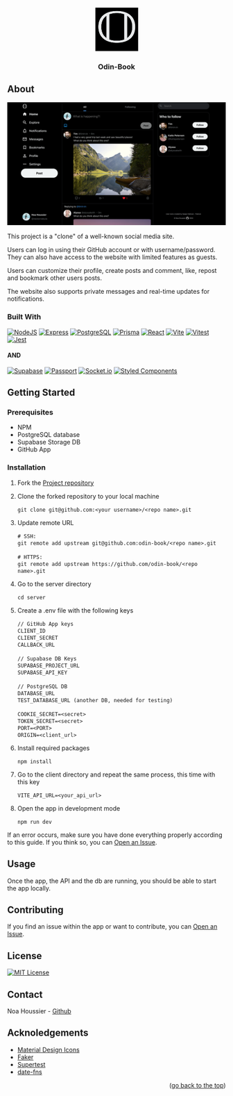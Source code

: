 <a id="top"></a>

<div align="center">
    <a href="https://github.com/NestorNebula/odin-book">
        <img src="./client/public/icons/backgroundicon.svg" alt="Project Logo" width="100" height="100" />
    </a>
    
<h3>Odin-Book</h3>
</div>

## About

![App Screenshot](./client/public/images/odin-book.png)

This project is a "clone" of a well-known social media site.

Users can log in using their GitHub account or with username/password. They can also have access to the website with limited features as guests.

Users can customize their profile, create posts and comment, like, repost and bookmark other users posts.

The website also supports private messages and real-time updates for notifications.

### Built With

[![NodeJS](https://skillicons.dev/icons?i=nodejs&theme=light)](https://nodejs.org/)
[![Express](https://skillicons.dev/icons?i=express&theme=light)](https://expressjs.com/)
[![PostgreSQL](https://skillicons.dev/icons?i=postgresql&theme=light)](https://www.postgresql.org/)
[![Prisma](https://skillicons.dev/icons?i=prisma)](https://www.prisma.io/)
[![React](https://skillicons.dev/icons?i=react&theme=light)](https://react.dev/)
[![Vite](https://skillicons.dev/icons?i=vite&theme=light)](https://vite.dev/)
[![Vitest](https://skillicons.dev/icons?i=vitest&theme=light)](https://vitest.dev/)
[![Jest](https://skillicons.dev/icons?i=jest)](https://jestjs.io/)

#### AND

[![Supabase](https://shields.io/badge/supabase-black?logo=supabase&style=for-the-badge)](https://supabase.com/)
[![Passport](https://img.shields.io/badge/-Passport-34E27A?style=for-the-badge&logo=passport&logoColor=white)](https://www.passportjs.org/)
[![Socket.io](https://img.shields.io/badge/Socket.io-010101?style=for-the-badge&logo=Socket.io&logoColor=white)](https://socket.io/)
[![Styled Components](https://img.shields.io/badge/Styled_Components-DB7093?style=for-the-badge&logo=styled-components&logoColor=white)](https://styled-components.com/)

## Getting Started

### Prerequisites

- NPM
- PostgreSQL database
- Supabase Storage DB
- GitHub App

### Installation

1. Fork the [Project repository](https://github.com/NestorNebula/odin-book)
2. Clone the forked repository to your local machine
   ```
   git clone git@github.com:<your username>/<repo name>.git
   ```
3. Update remote URL

   ```
   # SSH:
   git remote add upstream git@github.com:odin-book/<repo name>.git

   # HTTPS:
   git remote add upstream https://github.com/odin-book/<repo name>.git
   ```

4. Go to the server directory
   ```
   cd server
   ```
5. Create a .env file with the following keys

   ```
   // GitHub App keys
   CLIENT_ID
   CLIENT_SECRET
   CALLBACK_URL

   // Supabase DB Keys
   SUPABASE_PROJECT_URL
   SUPABASE_API_KEY

   // PostgreSQL DB
   DATABASE_URL
   TEST_DATABASE_URL (another DB, needed for testing)

   COOKIE_SECRET=<secret>
   TOKEN_SECRET=<secret>
   PORT=<PORT>
   ORIGIN=<client_url>
   ```

6. Install required packages
   ```
   npm install
   ```
7. Go to the client directory and repeat the same process, this time with this key
   ```
   VITE_API_URL=<your_api_url>
   ```
8. Open the app in development mode
   ```
   npm run dev
   ```

If an error occurs, make sure you have done everything properly according to this guide. If you think so, you can <a href="https://github.com/NestorNebula/odin-book/issues">Open an Issue</a>.

## Usage

Once the app, the API and the db are running, you should be able to start the app locally.

## Contributing

If you find an issue within the app or want to contribute, you can <a href="https://github.com/NestorNebula/odin-book/issues">Open an Issue</a>.

## License

[![MIT License](https://img.shields.io/badge/License-MIT-darkcyan.svg?style=for-the-badge)](https://github.com/NestorNebula/odin-book/blob/main/LICENSE)

## Contact

Noa Houssier - [Github](https://github.com/NestorNebula)

## Acknoledgements

- [Material Design Icons](https://pictogrammers.com/library/mdi/)
- [Faker](https://fakerjs.dev/)
- [Supertest](https://github.com/ladjs/supertest)
- [date-fns](https://date-fns.org/)

<p align='right'>(<a href='#top'>go back to the top</a>)</p>
